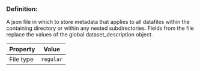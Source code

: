 ### Definition:

A json file in which to store metadata that applies to all datafiles within the containing directory or within any nested subdirectories. Fields from the file replace the values of the global dataset_description object.

| Property | Value |
|----------|--------|
| File type | `regular` |
